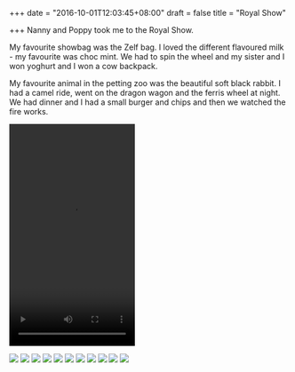 +++
date = "2016-10-01T12:03:45+08:00"
draft = false
title = "Royal Show"

+++
Nanny and Poppy took me to the Royal Show.

My favourite showbag was the Zelf bag. I loved the different flavoured milk - my favourite was choc mint. We had to spin the wheel and my sister and I won yoghurt and I won a cow backpack.

My favourite animal in the petting zoo was the beautiful soft black rabbit. I had a camel ride, went on the dragon wagon and the ferris wheel at night. We had dinner and I had a small burger and chips and then we watched the fire works.

<video controls="controls" width="226" height="400" name="Dragon Wagon" src="http://www.allaboutolivia.site/dragon_wagon.mp4"></video>

![](ferris_wheel.JPG)
![](beetle_ride.JPG)
![](bumper_cars.JPG)
![](camel_ride.JPG)
![](teacup_ride.JPG )
![](climbing.JPG)
![](rope_bridge.JPG)
![](tractor.JPG)
![](pastry.JPG)
![](tattoo.JPG)
![](zelf_showbag.jpg)
